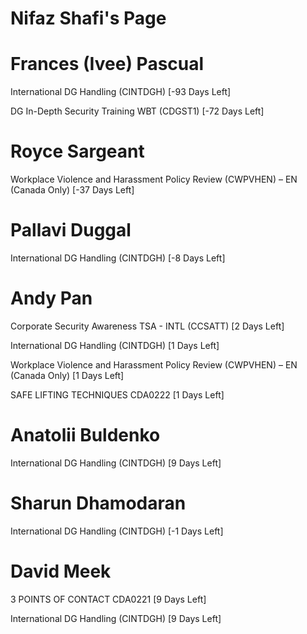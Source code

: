 # Nifaz Shafi's Page




# Frances (Ivee) Pascual


International DG Handling (CINTDGH) [-93 Days Left]

DG In-Depth Security Training WBT (CDGST1) [-72 Days Left]



# Royce Sargeant


Workplace Violence and Harassment Policy Review (CWPVHEN) – EN (Canada Only) [-37 Days Left]



# Pallavi Duggal


International DG Handling (CINTDGH) [-8 Days Left]



# Andy Pan


Corporate Security Awareness TSA - INTL (CCSATT) [2 Days Left]

International DG Handling (CINTDGH) [1 Days Left]

Workplace Violence and Harassment Policy Review (CWPVHEN) – EN (Canada Only) [1 Days Left]

SAFE LIFTING TECHNIQUES CDA0222 [1 Days Left]



# Anatolii Buldenko


International DG Handling (CINTDGH) [9 Days Left]



# Sharun Dhamodaran


International DG Handling (CINTDGH) [-1 Days Left]



# David Meek


3 POINTS OF CONTACT CDA0221 [9 Days Left]

International DG Handling (CINTDGH) [9 Days Left]



